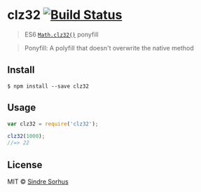 # clz32 [![Build Status](https://travis-ci.org/sindresorhus/clz32.svg?branch=master)](https://travis-ci.org/sindresorhus/clz32)

> ES6 [`Math.clz32()`](https://developer.mozilla.org/en-US/docs/Web/JavaScript/Reference/Global_Objects/Math/clz32) ponyfill

> Ponyfill: A polyfill that doesn't overwrite the native method


## Install

```
$ npm install --save clz32
```


## Usage

```js
var clz32 = require('clz32');

clz32(1000);
//=> 22
```


## License

MIT © [Sindre Sorhus](http://sindresorhus.com)
